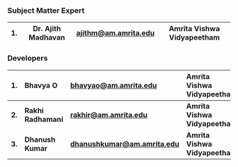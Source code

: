 ### Subject Matter Expert
| 1. | Dr. Ajith Madhavan | ajithm@am.amrita.edu | Amrita Vishwa Vidyapeetham | 
| :---: | :---: | :---: |  :---: |


### Developers

<b> 1.| <b> Bhavya O | <b> bhavyao@am.amrita.edu | <b> Amrita Vishwa Vidyapeetham
:--|:--|:--|:--|
<b> 2. | <b> Rakhi Radhamani | <b> rakhir@am.amrita.edu | <b> Amrita Vishwa Vidyapeetham
<b> 3. | <b> Dhanush Kumar | <b> dhanushkumar@am.amrita.edu | <b> Amrita Vishwa Vidyapeetham